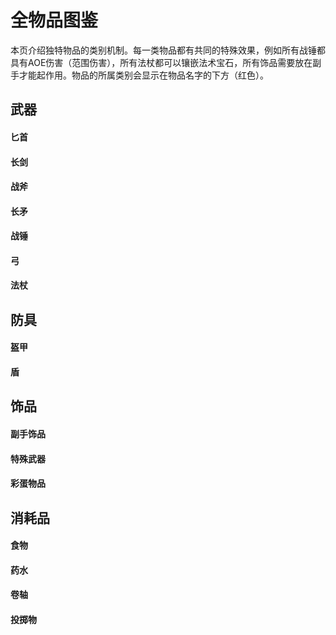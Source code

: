 # 全物品图鉴

本页介绍独特物品的类别机制。每一类物品都有共同的特殊效果，例如所有战锤都具有AOE伤害（范围伤害），所有法杖都可以镶嵌法术宝石，所有饰品需要放在副手才能起作用。物品的所属类别会显示在物品名字的下方（红色）。

## 武器

<!-- tabs:start -->

#### **匕首**

#### **长剑**

#### **战斧**

#### **长矛**

#### **战锤**

#### **弓**

#### **法杖**

<!-- tabs:end -->

## 防具

<!-- tabs:start -->

#### **盔甲**

#### **盾**

<!-- tabs:end -->

## 饰品

<!-- tabs:start -->

#### **副手饰品**

#### **特殊武器**

#### **彩蛋物品**

<!-- tabs:end -->

## 消耗品

<!-- tabs:start -->

#### **食物**

#### **药水**

#### **卷轴**

#### **投掷物**

<!-- tabs:end -->